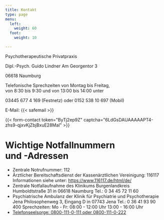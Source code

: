 ```yaml
---
title: Kontakt
type: page
menu:
  left:
    weight: 60
  foot:
    weight: 10

---
```

Psychotherapeutische Privatpraxis

Dipl.-Psych. Guido Lindner
Am Georgentor 3

06618 Naumburg

Telefonische Sprechzeiten von Montag bis Freitag,<br>
von 8:30 bis 9:30 und von 13:00 bis 14:00 unter<br>

03445 677 4 169 (Festnetz) oder
0152 538 10 697 (Mobil)

E-Mail: {{< safemail >}}

{{< form-contact token="ByTj2ep9Z" captcha="6LdGsDAUAAAAAPT4-zhs9-qjxvKjZbjBxuE28MaI" >}}

# Wichtige Notfallnummern<br>und -Adressen

* Zentrale Notrufnummer: 112
* Ärztlicher Bereitschaftsdienst der Kassenärztlichen Vereinigung: 116117
  Informationen siehe unter: https://www.116117.de/html/de/
* Zentrale Notfallaufnahme des Klinikums Burgenlandkreis
  Humboldtstraße 31 in 06618 Naumburg
  Tel.: 0 34 45 72 11 60
* Psychiatrische Ambulanz der Klinik für Psychiatrie und Psychotherapie Jena
  Philosophenweg 3, Eingang D in 07743 Jena
  Tel.: 0 36 41 93 90 400
  Sprechzeiten:
  Mo - Fr: 08:00 - 12:00 Uhr
  13:00 - 16:00 Uhr
* [Telefonseelsorge: 0800-111-0-111 oder 0800-111-0-222](http://www.telefonseelsorge.de/ "Telefonseelsorge: 0800-111-0-111 oder 0800-111-0-222")

